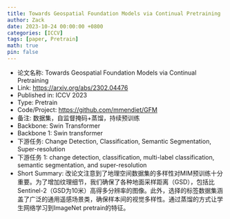 ```yaml
---
title: Towards Geospatial Foundation Models via Continual Pretraining
author: Zack
date: 2023-10-24 00:00:00 +0800
categories: [ICCV]
tags: [paper, Pretrain]
math: true
pin: false
---
```

- 论文名称: Towards Geospatial Foundation Models via Continual Pretraining
- Link: https://arxiv.org/abs/2302.04476
- Published in: ICCV 2023
- Type: Pretrain
- Code/Project: https://github.com/mmendiet/GFM
- 备注: 数据集，自监督掩码+蒸馏，持续预训练
- Backbone: Swin Transformer
- Backbone 1: Swin transformer
- 下游任务: Change Detection, Classification, Semantic Segmentation, Super-resolution
- 下游任务 1: change detection, classification, multi-label classification, semantic segmentation, and super-resolution
- Short Summary: 改论文注意到了地理空间数据集的多样性对MIM预训练十分重要。为了增加纹理细节，我们确保了各种地面采样距离（GSD），包括比Sentinel-2（GSD为10米）高得多分辨率的图像。此外，选择的标签数据集涵盖了广泛的通用遥感场景类，确保样本间的视觉多样性。通过蒸馏的方式让学生网络学习到ImageNet pretrain的特征。
